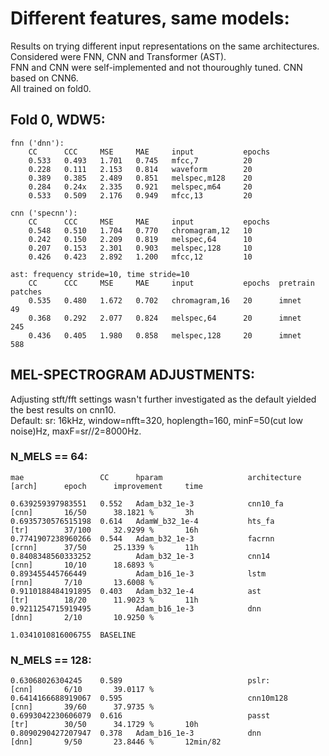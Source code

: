 
# Different features, same models:

Results on trying different input representations on the same architectures.  
Considered were FNN, CNN and Transformer (AST).  
FNN and CNN were self-implemented and not thouroughly tuned.  CNN based on CNN6.  
All trained on fold0.  

## Fold 0, WDW5:
    fnn ('dnn'):
        CC      CCC     MSE     MAE     input           epochs
        0.533   0.493   1.701   0.745   mfcc,7          20
        0.228   0.111   2.153   0.814   waveform        20
        0.389   0.385   2.489   0.851   melspec,m128    20
        0.284   0.24x   2.335   0.921   melspec,m64     20
        0.533   0.509   2.176   0.949   mfcc,13         20

    cnn ('specnn'):
        CC      CCC     MSE     MAE     input           epochs
        0.548   0.510   1.704   0.770   chromagram,12   10       
        0.242   0.150   2.209   0.819   melspec,64      10          
        0.207   0.153   2.301   0.903   melspec,128     10          
        0.426   0.423   2.892   1.200   mfcc,12         10
                    
    ast: frequency stride=10, time stride=10
        CC      CCC     MSE     MAE     input           epochs  pretrain    patches
        0.535   0.480   1.672   0.702   chromagram,16   20      imnet       49
        0.368   0.292   2.077   0.824   melspec,64      20      imnet       245
        0.436   0.405   1.980   0.858   melspec,128     20      imnet       588


## MEL-SPECTROGRAM ADJUSTMENTS:

Adjusting stft/fft settings wasn't further investigated as the default yielded the best results on cnn10.  
Default: sr: 16kHz, window=nfft=320, hoplength=160, minF=50(cut low noise)Hz, maxF=sr//2=8000Hz.  

### N_MELS == 64:  

    mae                 CC      hparam                   architecture   [arch]      epoch      improvement     time

    0.639259397983551   0.552   Adam_b32_1e-3            cnn10_fa       [cnn]       16/50      38.1821 %       3h                                
    0.6935730576515198  0.614   AdamW_b32_1e-4           hts_fa         [tr]        37/100     32.9299 %       16h
    0.7741907238960266  0.544   Adam_b32_1e-3            facrnn         [crnn]      37/50      25.1339 %       11h
    0.8408348560333252          Adam_b32_1e-3            cnn14          [cnn]       10/10      18.6893 %
    0.893455445766449           Adam_b16_1e-3            lstm           [rnn]       7/10       13.6008 %
    0.9110188484191895  0.403   Adam_b32_1e-4            ast            [tr]        18/20      11.9023 %       11h
    0.9211254715919495          Adam_b16_1e-3            dnn            [dnn]       2/10       10.9250 % 

    1.0341010816006755  BASELINE

### N_MELS == 128:
    0.63068026304245    0.589                            pslr:          [cnn]       6/10       39.0117 %
    0.6414166688919067  0.595                            cnn10m128      [cnn]       39/60      37.9735 %
    0.6993042230606079  0.616                            passt          [tr]        30/50      34.1729 %       10h
    0.8090290427207947  0.378   Adam_b16_1e-3            dnn            [dnn]       9/50       23.8446 %       12min/82 